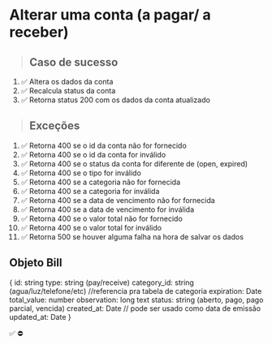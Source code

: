 # Alterar uma conta (a pagar/ a receber)

> ## Caso de sucesso

1. ✅ Altera os dados da conta
2. ✅ Recalcula status da conta
3. ✅ Retorna status 200 com os dados da conta atualizado

> ## Exceções
1. ✅ Retorna 400 se o id da conta não for fornecido
2. ✅ Retorna 400 se o id da conta for inválido
3. ✅ Retorna 400 se o status da conta for diferente de (open, expired)
4. ✅ Retorna 400 se o tipo for inválido
5. ✅ Retorna 400 se a categoria não for fornecida
6. ✅ Retorna 400 se a categoria for inválida
7. ✅ Retorna 400 se a data de vencimento não for fornecida
8. ✅ Retorna 400 se a data de vencimento for inválida
9. ✅ Retorna 400 se o valor total não for fornecido
10. ✅ Retorna 400 se o valor total for inválido
11. ✅ Retorna 500 se houver alguma falha na hora de salvar os dados


## Objeto Bill
{
  	id: string
    type: string (pay/receive)
    category_id: string (agua/luz/telefone/etc) //referencia pra tabela de categoria
    expiration: Date
    total_value: number
    observation: long text
    status: string (aberto, pago, pago parcial, vencida)
    created_at: Date // pode ser usado como data de emissão
    updated_at: Date
}

✅
⛔